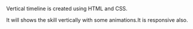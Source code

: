 Vertical timeline is created using HTML and CSS.

It will shows the skill vertically with some animations.It is responsive also.
